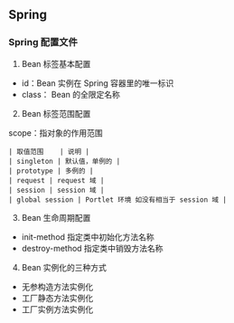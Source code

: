 ## Spring

### Spring 配置文件

1. Bean 标签基本配置

* id：Bean 实例在 Spring 容器里的唯一标识
* class： Bean 的全限定名称

2. Bean 标签范围配置

scope：指对象的作用范围

    | 取值范围    | 说明 |
    | singleton | 默认值，单例的 |
    | prototype | 多例的 |
    | request | request 域 |
    | session | session 域 |
    | global session | Portlet 环境 如没有相当于 session 域 |

3. Bean 生命周期配置

* init-method 指定类中初始化方法名称
* destroy-method 指定类中销毁方法名称

4. Bean 实例化的三种方式

* 无参构造方法实例化
* 工厂静态方法实例化
* 工厂实例方法实例化
